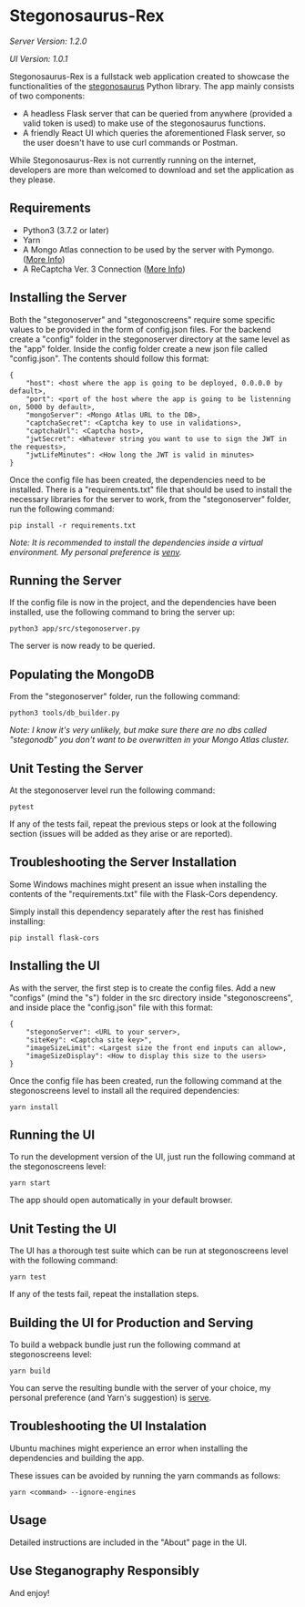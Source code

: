 # Stegonosaurus-Rex

*Server Version: 1.2.0*

*UI Version: 1.0.1*

Stegonosaurus-Rex is a fullstack web application created to showcase the functionalities of the [stegonosaurus](https://pypi.org/project/stegonosaurus/) Python library. The app mainly consists of two components:

- A headless Flask server that can be queried from anywhere (provided a valid token is used) to make use of the stegonosaurus functions.
- A friendly React UI which queries the aforementioned Flask server, so the user doesn't have to use curl commands or Postman.

While Stegonosaurus-Rex is not currently running on the internet, developers are more than welcomed to download and set the application as they please.

## Requirements

- Python3 (3.7.2 or later)
- Yarn
- A Mongo Atlas connection to be used by the server with Pymongo. ([More Info](https://medium.com/analytics-vidhya/connecting-to-mongodb-atlas-with-python-pymongo-5b25dab3ac53))
- A ReCaptcha Ver. 3 Connection ([More Info](https://developers.google.com/recaptcha/intro))

## Installing the Server

Both the "stegonoserver" and "stegonoscreens" require some specific values to be provided in the form of config.json files. For the backend create a "config" folder in the stegonoserver directory at the same level as the "app" folder. Inside the config folder create a new json file called "config.json". The contents should follow this format:
```
{
    "host": <host where the app is going to be deployed, 0.0.0.0 by default>,
    "port": <port of the host where the app is going to be listenning on, 5000 by default>,
    "mongoServer": <Mongo Atlas URL to the DB>,
    "captchaSecret": <Captcha key to use in validations>,
    "captchaUrl": <Captcha host>,
    "jwtSecret": <Whatever string you want to use to sign the JWT in the requests>,
    "jwtLifeMinutes": <How long the JWT is valid in minutes>
}
```
Once the config file has been created, the dependencies need to be installed. There is a "requirements.txt" file that should be used to install the necessary libraries for the server to work, from the "stegonoserver" folder, run the following command:

`pip install -r requirements.txt`

*Note: It is recommended to install the dependencies inside a virtual environment. My personal preference is [venv](https://docs.python.org/3/library/venv.html).*

## Running the Server

If the config file is now in the project, and the dependencies have been installed, use the following command to bring the server up:

`python3 app/src/stegonoserver.py`

The server is now ready to be queried.

## Populating the MongoDB

From the "stegonoserver" folder, run the following command:

`python3 tools/db_builder.py`

*Note: I know it's very unlikely, but make sure there are no dbs called "stegonodb" you don't want to be overwritten in your Mongo Atlas cluster.*

## Unit Testing the Server

At the stegonoserver level run the following command:

`pytest`

If any of the tests fail, repeat the previous steps or look at the following section (issues will be added as they arise or are reported).

## Troubleshooting the Server Installation

Some Windows machines might present an issue when installing the contents of the "requirements.txt" file with the Flask-Cors dependency.

Simply install this dependency separately after the rest has finished installing:

`pip install flask-cors`

## Installing the UI

As with the server, the first step is to create the config files. Add a new "configs" (mind the "s") folder in the src directory inside "stegonoscreens", and inside place the "config.json" file with this format:

```
{
    "stegonoServer": <URL to your server>,
    "siteKey": <Captcha site key>",
    "imageSizeLimit": <Largest size the front end inputs can allow>,
    "imageSizeDisplay": <How to display this size to the users>
}
```
Once the config file has been created, run the following command at the stegonoscreens level to install all the required dependencies:

`yarn install`

## Running the UI

To run the development version of the UI, just run the following command at the stegonoscreens level:

`yarn start`

The app should open automatically in your default browser.

## Unit Testing the UI

The UI has a thorough test suite which can be run at stegonoscreens level with the following command:

`yarn test`

If any of the tests fail, repeat the installation steps.

## Building the UI for Production and Serving

To build a webpack bundle just run the following command at stegonoscreens level:

`yarn build`

You can serve the resulting bundle with the server of your choice, my personal preference (and Yarn's suggestion) is [serve](https://yarnpkg.com/package/serve).

## Troubleshooting the UI Instalation

Ubuntu machines might experience an error when installing the dependencies and building the app.

These issues can be avoided by running the yarn commands as follows:

`yarn <command> --ignore-engines`

## Usage

Detailed instructions are included in the "About" page in the UI.

## Use Steganography Responsibly

And enjoy!

